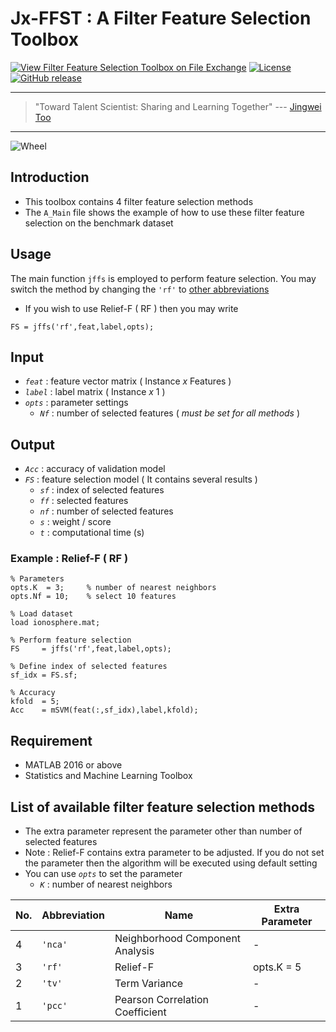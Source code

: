 # Jx-FFST : A Filter Feature Selection Toolbox

[![View Filter Feature Selection Toolbox on File Exchange](https://www.mathworks.com/matlabcentral/images/matlab-file-exchange.svg)](https://www.mathworks.com/matlabcentral/fileexchange/71611-filter-feature-selection-toolbox)
[![License](https://img.shields.io/badge/license-BSD_3-yellow.svg)](https://github.com/JingweiToo/Filter-Feature-Selection-Toolbox/blob/master/LICENSE)
[![GitHub release](https://img.shields.io/badge/release-1.1.1-green.svg)](https://github.com/JingweiToo/Filter-Feature-Selection-Toolbox)

---
> "Toward Talent Scientist: Sharing and Learning Together"
>  --- [Jingwei Too](https://jingweitoo.wordpress.com/)
---

![Wheel](https://www.mathworks.com/matlabcentral/mlc-downloads/downloads/f5e02324-3814-410d-b47e-a5f4033497dc/41a6d04b-7f52-46f8-9ee6-64fc5be9caa4/images/screenshot.PNG)

## Introduction

* This toolbox contains 4 filter feature selection methods 
* The `A_Main` file shows the example of how to use these filter feature selection on the benchmark dataset


## Usage
The main function `jffs` is employed to perform feature selection. You may switch the method by changing the `'rf'` to [other abbreviations](/README.md#list-of-available-filter-feature-selection-methods)
* If you wish to use Relief-F ( RF ) then you may write
```code
FS = jffs('rf',feat,label,opts);
```


## Input
* *`feat`*   : feature vector matrix ( Instance *x* Features )
* *`label`*  : label matrix ( Instance *x* 1 )
* *`opts`*   : parameter settings
    + *`Nf`* : number of selected features ( *must be set for all methods* )


## Output
* *`Acc`*  : accuracy of validation model
* *`FS`*   : feature selection model ( It contains several results )
    + *`sf`* : index of selected features
    + *`ff`* : selected features
    + *`nf`* : number of selected features
    + *`s`*  : weight / score
    + *`t`*  : computational time (s)
    

### Example : Relief-F  ( RF ) 
```code 
% Parameters
opts.K  = 3;     % number of nearest neighbors
opts.Nf = 10;    % select 10 features

% Load dataset
load ionosphere.mat; 

% Perform feature selection 
FS     = jffs('rf',feat,label,opts);

% Define index of selected features
sf_idx = FS.sf;

% Accuracy  
kfold  = 5;
Acc    = mSVM(feat(:,sf_idx),label,kfold);
```


## Requirement

* MATLAB 2016 or above 
* Statistics and Machine Learning Toolbox


## List of available filter feature selection methods
* The extra parameter represent the parameter other than number of selected features
* Note : Relief-F contains extra parameter to be adjusted. If you do not set the parameter then the algorithm will be executed using default setting
* You can use *`opts`* to set the parameter
    + *`K`* : number of nearest neighbors


| No. | Abbreviation | Name                                |  Extra Parameter        |
|-----|--------------|-------------------------------------|-------------------------|
| 4   | `'nca'`      | Neighborhood Component Analysis     | -                       |
| 3   | `'rf'`       | Relief-F                            | opts.K = 5              |
| 2   | `'tv'`       | Term Variance                       | -                       |
| 1   | `'pcc'`      | Pearson Correlation Coefficient     | -                       |




    
    
    
